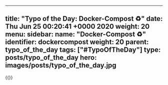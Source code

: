 
---
title: "Typo of the Day: Docker-Compost ♻️"
date: Thu Jun 25 00:20:41 +0000 2020
weight: 20
menu:
  sidebar:
    name: "Docker-Compost ♻️"
    identifier: dockercompost
    weight: 20
    parent: typo_of_the_day
tags: ["#TypoOfTheDay"]
type: posts/typo_of_the_day
hero: images/posts/typo_of_the_day.jpg
---


{{<tweet user="mariatta" id="1275946984126345217">}}


